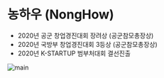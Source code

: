 # 농하우 (NongHow)
* 2020년 공군 창업경진대회 장려상 (공군참모총장상)
* 2020년 국방부 창업경진대회 3등상 (공군참모총장상)
* 2020년 K-STARTUP 범부처대회 결선진출

![main](https://github.com/MojitoBar/NongHow/blob/master/1.%EB%A9%94%EC%9D%B8%ED%99%94%EB%A9%B4%20%EB%AA%A9%EC%97%85.png)
